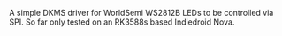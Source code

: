 A simple DKMS driver for WorldSemi WS2812B LEDs to be controlled via SPI. So far only tested on an RK3588s based Indiedroid Nova.
